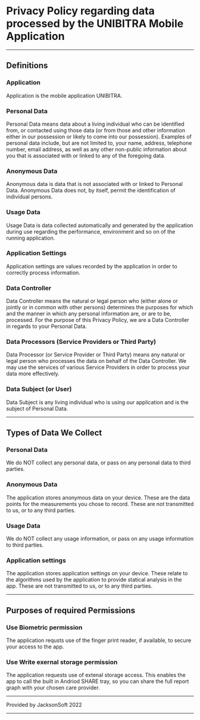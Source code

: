 # Privacy Policy regarding data processed by the UNIBITRA Mobile Application
---

## Definitions

### Application

Application is the mobile application UNIBITRA.

### Personal Data

Personal Data means data about a living individual who can be identified from, or contacted using those data (or from those and other information either in our possession or likely to come into our possession). Examples of personal data include, but are not limited to, your name, address, telephone number, email address, as well as any other non-public information about you that is associated with or linked to any of the foregoing data.

### Anonymous Data

Anonymous data is data that is not associated with or linked to Personal Data. Anonymous Data does not, by itself, permit the identification of individual persons.

### Usage Data

Usage Data is data collected automatically and generated by the application during use regarding the performance, environment and so on of the running application.

### Application Settings

Application settings are values recorded by the application in order to correctly process information.

### Data Controller

Data Controller means the natural or legal person who (either alone or jointly or in common with other persons) determines the purposes for which and the manner in which any personal information are, or are to be, processed. For the purpose of this Privacy Policy, we are a Data Controller in regards to your Personal Data.

### Data Processors (Service Providers or Third Party)

Data Processor (or Service Provider or Third Party) means any natural or legal person who processes the data on behalf of the Data Controller. We may use the services of various Service Providers in order to process your data more effectively.

### Data Subject (or User)
Data Subject is any living individual who is using our application and is the subject of Personal Data.

---

## Types of Data We Collect

### Personal Data

We do NOT collect any personal data, or pass on any personal data to third parties.

### Anonymous Data

The application stores anonymous data on your device. These are the data points for the measurements you chose to record. These are not transmitted to us, or to any third parties. 

### Usage Data

We do NOT collect any usage information, or pass on any usage information to third parties. 

### Application settings

The application stores application settings on your device. These relate to the algorithms used by the application to provide statical analysis in the app. These are not transmitted to us, or to any third parties. 

---

## Purposes of required Permissions

### Use Biometric permission

The application requsts use of the finger print reader, if available, to secure your access to the app. 

### Use Write exernal storage permission

The application requests use of extenal storage access. This enables the app to call the built in Andriod SHARE tray, so you can share the full report graph with your chosen care provider. 

---

Provided by JacksonSoft 2022

---
